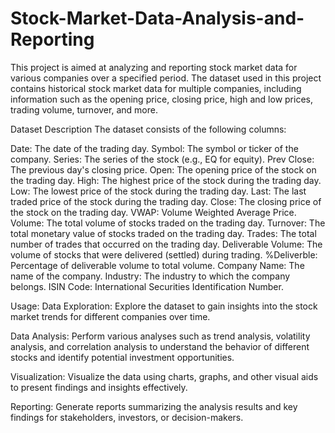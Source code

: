 # Stock-Market-Data-Analysis-and-Reporting

This project is aimed at analyzing and reporting stock market data for various companies over a specified period. The dataset used in this project contains historical stock market data for multiple companies, including information such as the opening price, closing price, high and low prices, trading volume, turnover, and more.

Dataset Description
The dataset consists of the following columns:

Date: The date of the trading day.
Symbol: The symbol or ticker of the company.
Series: The series of the stock (e.g., EQ for equity).
Prev Close: The previous day's closing price.
Open: The opening price of the stock on the trading day.
High: The highest price of the stock during the trading day.
Low: The lowest price of the stock during the trading day.
Last: The last traded price of the stock during the trading day.
Close: The closing price of the stock on the trading day.
VWAP: Volume Weighted Average Price.
Volume: The total volume of stocks traded on the trading day.
Turnover: The total monetary value of stocks traded on the trading day.
Trades: The total number of trades that occurred on the trading day.
Deliverable Volume: The volume of stocks that were delivered (settled) during trading.
%Deliverble: Percentage of deliverable volume to total volume.
Company Name: The name of the company.
Industry: The industry to which the company belongs.
ISIN Code: International Securities Identification Number.

Usage:
Data Exploration: Explore the dataset to gain insights into the stock market trends for different companies over time.

Data Analysis: Perform various analyses such as trend analysis, volatility analysis, and correlation analysis to understand the behavior of different stocks and identify potential investment opportunities.

Visualization: Visualize the data using charts, graphs, and other visual aids to present findings and insights effectively.

Reporting: Generate reports summarizing the analysis results and key findings for stakeholders, investors, or decision-makers.